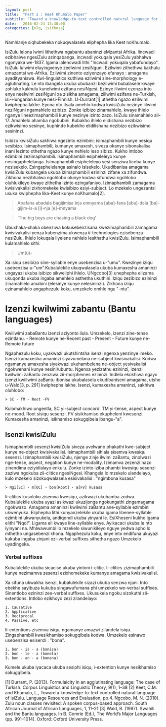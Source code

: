 ```yaml
---
layout: post
title:  "Part 2 : Keet Khumalo Paper"
subtitle: "Toward a knowledge-to-text controlled natural language for isiZulu by Maria Keet & Langa Khumalo"
date:   2016-02-24 13:30:00
categories: [nlg, isiXhosa]
---
```


Namhlanje siqhubekeka nokuqwalasela eliphepha lika Keet noKhumalo.

IsiZulu lelona lwimi lithethwa ngabantu abaninzi eMzantsi Afrika. Iincwadi ezibhalwe ngesiZulu azinqabanga,
incwadi yokuqala yesiZulu yabhalwa ngonyaka we-1837. Igama lalencwadi lithi "Incwadi yokuqala yabafundayo".
IsiZulu lulwimi eluyingxenye zeelwimi zesiNguni. Ezilwimi zithethwa kakhulu emazantsi we-Afrika. Ezilwimi 
zinento eziyenzayo efanayo : amagama ayadityaniswa. Kwi-linguistics kuthiwa ezilwimi zine-morphology e-aglutinating. Le nto ibangela ukuba ububanzi bezilwimi bubalasele kwaye zohluke kakhulu kunelwimi ezifana
nesiNgesi. Ezinye iilwimi ezenza into enye neelwimi zesiNguni xa zisikha amagama, ziilwimi ezifana ne-Turkish,
isi-Hungarian kunye nesi-Finnish. U-Durrant[1] uthetha ngazo ezilwimi kwiphepha lakhe. Eyona nto itsala amehlo
kodwa kwisiZulu nezinye iilwimi neziNguni ngamahlelo ezibizo. Zonke izibizo zinamahlelo, kwaye ihlelo nganye
lineezimaphambili kunye nezinye izinto zazo. IsiZulu sinamahlelo ali-17. Amahlelo ahamba ngobubini. Kubakho ihlelo
elidishana nezibizo ezikwisimo sesinye, kuphinde kubekho elidilishana nezibizo ezikwisimo sesininzi.


Isibizo kwisiZulu sakhiwa ngezinto ezimbini; isimaphambili kunye nesiqu sesibizo. Isimaphambili, kumanye amaxesh,
siveza okanye sibonakalisa inani lezinto othetha ngazo kunye nehlelo leso sibizo. Kukho intlobo ezimbini zezimaphambili. Isimaphambili esipheleleyo kunye nesingaphelelanga. Isimaphambili esipheleleyo sesi senziwa
liceba kunye nesisekelo. Esingaphelelanga asinalo isisekelo. Ukudibanisa amagama kwisiZulu kubangela ukuba
izimaphambili ezininzi zifane xa zifundwa. Zikhona nezibhalwa ngohlobo olunye kodwa sifundwa ngohlobo oluhlukileyo
kwaye zithetha izinto ezingafaniyo. Izimaphambili zamagama kwisivakalisi zixhomekeke kwisibizo esiyi-subject.
Lo mzekelo ungezantsi usuka kwiphepha lika-Keet kunye noKhumalo[2].


> Abafana abadala bagijimisa inja emnyama
[aba]-fana [aba]-dala [ba]-gijim-is-a [i]-nja [e]-mnyama

>‘The big boys are chasing a black dog’

Ubuxhaka-xhaka obenziwa kokusebenzisana kwezimaphambili zamagama kwisivakalisi yenza kubenzima ukwenza ii-technologies ezisebenza nesiZulu. Ihlelo lokuqala liyelene nehlelo lesithathu kwisiZulu. Isimaphambili kulamahlelo
sithi:

> Um(u)-

Xa isiqu sesibizo sine-syllable enye usebenzisa u-"umu". Kwezinye iziqu usebenzisa u-"um".Kubalulekile ukuqwalasela ukuba kumaxesha amaninzi ungayazi ukuba isibizo sikweliphi ihlelo. UNgcobo[3] unephepha elizama
ukuqonda ukuba ingaba amehlelo asthetha ukuthini. Iziqu zezibizo ezininzi zinamahlelo amabini (elesinye kunye nelesininzi). Zikhona iziqu ezinamahlelo angaphezulu koku, umzekelo omhle ngu "-ntu".


# Izenzi kwilwimi zabantu (Bantu languages)

Kwiilwimi zabaBantu izenzi aziyonto ilula. Umzekelo, izenzi zine-tense ezintlanu.
	- Remote kunye ne-Recent past
	- Present
	- Future kunye ne-Remote future

Ngaphezulu koku, uyakwazi ukutshintsha isenzi ngenxa yenzinye imeko. Isenzi kumaxesha amaninzi siyavumelana ne-subject kwisivakalisi. Kodwa ngamanye amaxesha siyakwazi ukuhambelena ne-object yesivakalisi ngokwenani kunye
nesini/ubuntu. Ngenxa yezizathu ezininzi, izenzi kwilwimi zaBantu zenziwa zii-morphemes ezininzi. Indlela ekokhiwa
ngayo izenzi kwiilwimi zaBantu ibonisa ukubalasela ekudibaniseni amagama, utsho u-Wald[3, p. 291] kwiphepha lakhe.
Isenzi, kumaxesha amaninzi, sakhiwa oluhlobo:

	> SC - TM - Root -FV

Kulomakhiwo ungentla, SC yi-subject concord. TM yi-tense, aspect kunye ne-mood. Root sisiqu sesenzi. FV sisikhamiso
ekupheleni kwesenzi. Kumaxesha amaninzi, isikhamiso sokugqibela ibangu-"a".


## Isenzi kwisiZulu

Isimaphambili sesenzi kwisiZulu siveza uvelwano phakathi kwe-subject kunye ne-object kwisivakalisi.
Isimaphambili sihlala sisemva kwesiqu sesenzi. Izimaphambili kwisiZulu, njenge zinje ilwimi zaBantu, zinolwazi
nge-tense, aspect, negation kunye ne-modality. Izimamva zezenzi nazo zinendima eziyidlalayo enkulu. Zonke izinto
iziba phambi kwesiqu sesenzi zaziwa ngokuba zii-clitics ngesiNgesi.	Khangela lo mzekelo ulandelayo, kulo mzekelo
sizokuqwalasela esisivakalisi : "ngimbona kusasa"

	> Ngi[SC] - m[OC] - bon[Root] - a[FV] kusasa

Ii-clitics kusoloko zisemva kwesiqu, azikwazi ukuhamba zodwa. Kubalulekile ukuba uyazi asikwazi ukuzijonga ngokungathi zingamagama ngokwazo. Amagama amaninzi kwilwimi zaBantu ane-syllable ezimbini ukwenyuka. Eliphepha
lithi kunyanzelekile ukuba igama libenee-syllable ezimbini ukwanyukela, andiqondi ukuba yinyani le.
EsiXhoseni kukho igama elithi "Nqo!". Ligama eli kwaye line-syllable enye. Ayikacaci ukuba le nto iyinyani na.
Mhlwawumbi lo mzekelo siwunikileyo nguye yedwa apho lo mthetho  ungasebenzi khona. Ngaphezulu koku, enye into endifuna ukuyazi kukuba ingaba zinjani ezi-verbal suffixes sithetha ngazo Umzekelo uyadingeka.

### Verbal suffixes

Kubalulekile ukuba sicacise ukuba yintoni i-clitic. Ii-clitics zizimaphambili kunye nezimamva zesenzi ezixhomekeke
kumanye amagama kwisivakalisi.

Xa sifuna ukwakha isenzi, kubalulekile sizazi ukuba senzwa njani. Into ebekhe sayibuza kukuba singawufumana
phi umzekelo we-verbal suffixes. Sinentlobo ezininzi zee-verbal suffixes. Ukusukela ngoku sizokuthi zii-extentions.
Intlobo ezikhoyo zezi zilandelayo:

	1. Causative
	2. Applicative
	3. Reciprocal
	4. Passive, etc

Ii-extentions zisemva isiqu, ngamanye amazwi zilandela isiqu. Zingaphambili kwesikhamiso sokugqibela kodwa. Umzekelo esinawo usebenzisa esisenzi : "bona".

	1. bon - is - a (bonisa)
	2. bon - le - a (bonela)
	3. bon - an - a (bonana)

Kumele ukuba iyacaca ukuba sesiphi isiqu, i-extention kunye nesikhamiso sokugqibela.



[1] Durrant, P. (2013). Formulaicity in an agglutinating language: The case of Turkish. Corpus Linguistics
and Linguistic Theory, 9(1), 1–38
[2] Keet, C.M. and Khumalo, L., Toward a knowledge-to-text controlled natural language of isiZulu. Language Resources and Evaluation, pp.4.
Ngcobo, M. N. (2010). Zulu noun classes revisited: A spoken corpus-based approach. South African
Journal of African Languages, 1, 11–21
[3] Wald, B. (1987). Swahili and the Bantu languages. In B. Comrie (Ed.), The World’s Major Languages
(pp. 991–1014). Oxford: Oxford University Press.